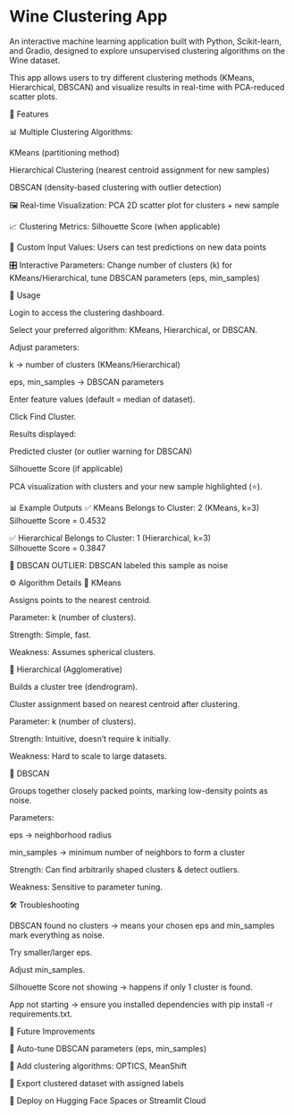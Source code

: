# Wine Clustering App

An interactive machine learning application built with Python, Scikit-learn, and Gradio, designed to explore unsupervised clustering algorithms on the Wine dataset.

This app allows users to try different clustering methods (KMeans, Hierarchical, DBSCAN) and visualize results in real-time with PCA-reduced scatter plots.

🌟 Features

📊 Multiple Clustering Algorithms:

KMeans (partitioning method)

Hierarchical Clustering (nearest centroid assignment for new samples)

DBSCAN (density-based clustering with outlier detection)

🖼 Real-time Visualization: PCA 2D scatter plot for clusters + new sample

📈 Clustering Metrics: Silhouette Score (when applicable)

📝 Custom Input Values: Users can test predictions on new data points

🎛 Interactive Parameters: Change number of clusters (k) for KMeans/Hierarchical, tune DBSCAN parameters (eps, min_samples)

🧪 Usage

Login to access the clustering dashboard.

Select your preferred algorithm: KMeans, Hierarchical, or DBSCAN.

Adjust parameters:

k → number of clusters (KMeans/Hierarchical)

eps, min_samples → DBSCAN parameters

Enter feature values (default = median of dataset).

Click Find Cluster.

Results displayed:

Predicted cluster (or outlier warning for DBSCAN)

Silhouette Score (if applicable)

PCA visualization with clusters and your new sample highlighted (⭐).

📊 Example Outputs
✅ KMeans
Belongs to Cluster: 2 (KMeans, k=3)  
Silhouette Score = 0.4532


✅ Hierarchical
Belongs to Cluster: 1 (Hierarchical, k=3)  
Silhouette Score = 0.3847


🚨 DBSCAN
OUTLIER: DBSCAN labeled this sample as noise


⚙️ Algorithm Details
🔹 KMeans

Assigns points to the nearest centroid.

Parameter: k (number of clusters).

Strength: Simple, fast.

Weakness: Assumes spherical clusters.

🔹 Hierarchical (Agglomerative)

Builds a cluster tree (dendrogram).

Cluster assignment based on nearest centroid after clustering.

Parameter: k (number of clusters).

Strength: Intuitive, doesn’t require k initially.

Weakness: Hard to scale to large datasets.

🔹 DBSCAN

Groups together closely packed points, marking low-density points as noise.

Parameters:

eps → neighborhood radius

min_samples → minimum number of neighbors to form a cluster

Strength: Can find arbitrarily shaped clusters & detect outliers.

Weakness: Sensitive to parameter tuning.

🛠 Troubleshooting

DBSCAN found no clusters → means your chosen eps and min_samples mark everything as noise.

Try smaller/larger eps.

Adjust min_samples.

Silhouette Score not showing → happens if only 1 cluster is found.

App not starting → ensure you installed dependencies with pip install -r requirements.txt.

🚀 Future Improvements

📌 Auto-tune DBSCAN parameters (eps, min_samples)

📌 Add clustering algorithms: OPTICS, MeanShift

📌 Export clustered dataset with assigned labels

📌 Deploy on Hugging Face Spaces or Streamlit Cloud
